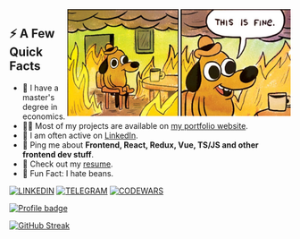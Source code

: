 <img width="400px" align="right" src="https://raw.githubusercontent.com/feddorovich/feddorovich/master/this-is-fine.jpg" />
  <h2>⚡️ A Few Quick Facts</h2>
  <ul>
<!--     <li>🔭 Solving rubik's cube 4x4.</li> -->
    <li>🧐 I have a master's degree in economics.</li>
    <li>👨‍💻 Most of my projects are available on <a href="https://fedrr.com/">my portfolio website</a>.</li>
    <li>📝 I am often active on <a href="https://www.linkedin.com/in/feddorovich/">LinkedIn</a>.</li>
<!--     <li>🔭 Solving rubik's cube 5x5!</a>.</li> -->
    <li>💬 Ping me about <strong>Frontend, React, Redux, Vue, TS/JS and other frontend dev stuff</strong>.</li>
    <li>📙 Check out my <a href="https://fedrr.com/">resume</a>.</li>
    <li>🎉 Fun Fact: I hate beans.</li>
  </ul>

<div align="left">
  
[![LINKEDIN](https://img.shields.io/badge/LINKEDIN-011805?style=for-the-badge&logo=linkedin&logoColor=0a66c2)](https://www.linkedin.com/in/feddorovich/)
[![TELEGRAM](https://img.shields.io/badge/TELEGRAM-011805?style=for-the-badge&logo=telegram)](https://t.me/feddorovich)
[![CODEWARS](https://img.shields.io/badge/CODEWARS-011805?style=for-the-badge&logo=codewars&logoColor=bb432c)](https://www.codewars.com/users/feddorovich)
  
[![Profile badge](https://www.codewars.com/users/feddorovich/badges/large)](https://www.codewars.com/users/feddorovich)

[![GitHub Streak](https://streak-stats.demolab.com?user=feddorovich&theme=dark)](https://github.com/feddorovich)
  
</div>
